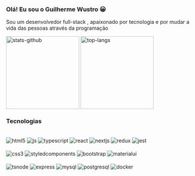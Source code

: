 ### Olá! Eu sou o Guilherme Wustro 😀

Sou um desenvolvedor full-stack , apaixonado por tecnologia e por mudar a vida das pessoas através da programação

<div style="display:inline_block">
<img height="200em" align="center" src="https://github-readme-stats.vercel.app/api?username=guiwustro&hide=contribs&show_icons=true&theme=dracula/" alt="stats-github" />
<img height="200em" align="center" src="https://github-readme-stats.vercel.app/api/top-langs/?username=guiwustro&layout=compact/" alt="top-langs" />
</div>

### Tecnologias 

<div style="display:inline_block"><br/>
 <img align="center" src="https://img.shields.io/badge/HTML5-E34F26?style=for-the-badge&logo=html5&logoColor=white/" alt="html5" />
 <img align="center" src="https://img.shields.io/badge/JavaScript-323330?style=for-the-badge&logo=javascript&logoColor=F7DF1E/" alt="js" />
 <img align="center" src="https://img.shields.io/badge/TypeScript-007ACC?style=for-the-badge&logo=typescript&logoColor=white" alt="typescript" />
 <img align="center" src="https://img.shields.io/badge/React-20232A?style=for-the-badge&logo=react&logoColor=61DAFB/" alt="react" />
 <img align="center" src="https://img.shields.io/badge/next.js-000000?style=for-the-badge&logo=nextdotjs&logoColor=white" alt="nextjs" />
 <img align="center" src="https://img.shields.io/badge/Redux-593D88?style=for-the-badge&logo=redux&logoColor=white" alt="redux" />
 <img align="center" src="https://img.shields.io/badge/Jest-C21325?style=for-the-badge&logo=jest&logoColor=white" alt="jest" />
 </div>
 
 <div style="display:inline_block"><br/>
  <img align="center" src="https://img.shields.io/badge/CSS3-1572B6?style=for-the-badge&logo=css3&logoColor=white/" alt="css3" />
  <img align="center" src="https://img.shields.io/badge/styled--components-DB7093?style=for-the-badge&logo=styled-components&logoColor=white" alt="styledcomponents" />
  <img align="center" src="https://img.shields.io/badge/Bootstrap-563D7C?style=for-the-badge&logo=bootstrap&logoColor=white" alt="bootstrap" />
  <img align="center" src="https://img.shields.io/badge/Material%20UI-007FFF?style=for-the-badge&logo=mui&logoColor=white" alt="materialui" />
</div>
  
 <div style="display:inline_block"><br/>
 <img align="center" src="https://img.shields.io/badge/ts--node-3178C6?style=for-the-badge&logo=ts-node&logoColor=white" alt="tsnode" />
 <img align="center" src="https://img.shields.io/badge/Express.js-000000?style=for-the-badge&logo=express&logoColor=white" alt="express" />
 <img align="center" src="https://img.shields.io/badge/MySQL-005C84?style=for-the-badge&logo=mysql&logoColor=white" alt="mysql" />
 <img align="center" src="https://img.shields.io/badge/PostgreSQL-316192?style=for-the-badge&logo=postgresql&logoColor=white" alt="postgresql" />
 <img align="center" src="https://img.shields.io/badge/Docker-2CA5E0?style=for-the-badge&logo=docker&logoColor=white" alt="docker" />
 </div>


<!-- ![Snake animation](https://github.com/guiwustro/guiwustro/blob/output/github-contribution-grid-snake.svg)  -->


